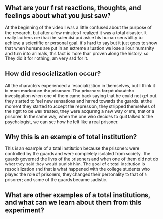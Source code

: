 ## What are your first reactions, thoughts, and feelings about what you just saw?

At the beginning of the video I was a little confused about the purpose of the research, but after a few minutes I realized it was a total disaster. It really bothers me that the scientist put aside his human sensibility to achieve a scientific or personal goal. it's hard to say but it just goes to show that when humans are put in an extreme situation we lose all our humanity and turn into animals, this fact is more than proven along the history, so They did it for nothing, am very sad for it.

## How did resocialization occur?

All the characters experienced a resocialization in themselves, but I think it is more marked on the prisoners. The prisoners forgot about the investigation when one of them came back saying that he could not get out. they started to feel new sensations and hatred towards the guards. at the moment they started to accept the repression, they stripped themselves of the right to be well treated, they were acquiring a new way of life, that of a prisoner. In the same way, when the one who decides to quit  talked to the psychologist, we can see how he felt like a real prisoner.

## Why this is an example of total institution?

This is an example of a total institution because the prisoners were controlled by the guards and were completely isolated from society. The guards governed the lives of the prisoners and when one of them did not do what they said they would punish him. The goal of a total institution is resocialization and that is what happened with the college students who played the role of prisoners, they changed their personality to that of a prisoner; and some of the guards became sadistic.

## What are other examples of a total institutions, and what can we learn about them from this  experiment?